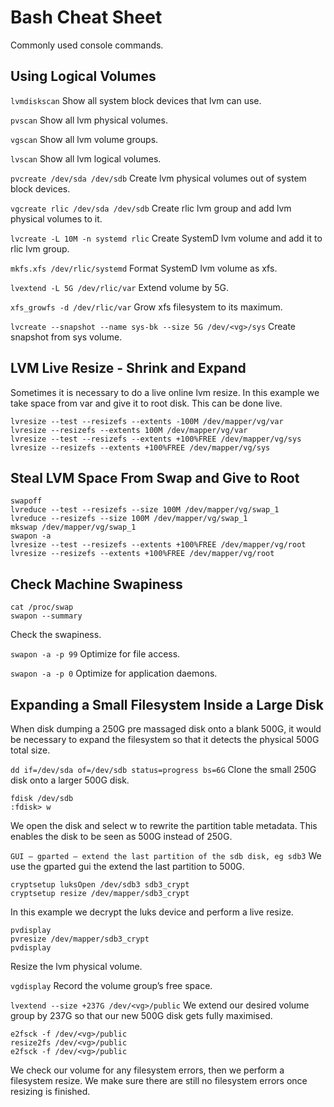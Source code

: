 # Bash Cheat Sheet
Commonly used console commands.

## Using Logical Volumes
```lvmdiskscan```
Show all system block devices that lvm can use.

```pvscan```
Show all lvm physical volumes.

```vgscan```
Show all lvm volume groups.

```lvscan```
Show all lvm logical volumes.

```pvcreate /dev/sda /dev/sdb```
Create lvm physical volumes out of system block devices.

```vgcreate rlic /dev/sda /dev/sdb```
Create rlic lvm group and add lvm physical volumes to it.

```lvcreate -L 10M -n systemd rlic```
Create SystemD lvm volume and add it to rlic lvm group.

```mkfs.xfs /dev/rlic/systemd```
Format SystemD lvm volume as xfs.

```lvextend -L 5G /dev/rlic/var```
Extend volume by 5G.

```xfs_growfs -d /dev/rlic/var```
Grow xfs filesystem to its maximum.

```lvcreate --snapshot --name sys-bk --size 5G /dev/<vg>/sys```
Create snapshot from sys volume.

## LVM Live Resize - Shrink and Expand
Sometimes it is necessary to do a live online lvm resize.
In this example we take space from var and give it to root disk.
This can be done live.
```
lvresize --test --resizefs --extents -100M /dev/mapper/vg/var
lvresize --resizefs --extents 100M /dev/mapper/vg/var
lvresize --test --resizefs --extents +100%FREE /dev/mapper/vg/sys
lvresize --resizefs --extents +100%FREE /dev/mapper/vg/sys
```

## Steal LVM Space From Swap and Give to Root
```
swapoff
lvreduce --test --resizefs --size 100M /dev/mapper/vg/swap_1
lvreduce --resizefs --size 100M /dev/mapper/vg/swap_1
mkswap /dev/mapper/vg/swap_1
swapon -a
lvresize --test --resizefs --extents +100%FREE /dev/mapper/vg/root
lvresize --resizefs --extents +100%FREE /dev/mapper/vg/root
```

## Check Machine Swapiness
```
cat /proc/swap
swapon --summary
```
Check the swapiness.

```swapon -a -p 99```
Optimize for file access.

```swapon -a -p 0```
Optimize for application daemons.

## Expanding a Small Filesystem Inside a Large Disk
When disk dumping a 250G pre massaged disk onto a blank 500G, it would be necessary to expand the filesystem so that it detects the physical 500G total size.

```dd if=/dev/sda of=/dev/sdb status=progress bs=6G```
Clone the small 250G disk onto a larger 500G disk.

```
fdisk /dev/sdb
:fdisk> w
```
We open the disk and select w to rewrite the partition table metadata.
This enables the disk to be seen as 500G instead of 250G.

```GUI – gparted – extend the last partition of the sdb disk, eg sdb3```
We use the gparted gui the extend the last partition to 500G.

```
cryptsetup luksOpen /dev/sdb3 sdb3_crypt
cryptsetup resize /dev/mapper/sdb3_crypt
```
In this example we decrypt the luks device and perform a live resize.

```
pvdisplay
pvresize /dev/mapper/sdb3_crypt
pvdisplay
```
Resize the lvm physical volume.

```vgdisplay```
Record the volume group’s free space.

```lvextend --size +237G /dev/<vg>/public```
We extend our desired volume group by 237G so that our new 500G disk gets fully maximised.

```
e2fsck -f /dev/<vg>/public
resize2fs /dev/<vg>/public
e2fsck -f /dev/<vg>/public
```
We check our volume for any filesystem errors, then we perform a filesystem resize.
We make sure there are still no filesystem errors once resizing is finished.


